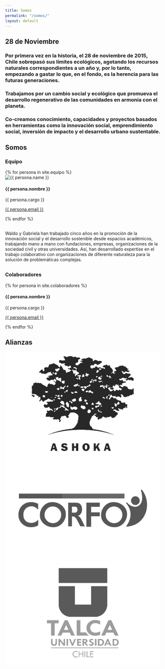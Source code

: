 ```yaml
---
title: Somos
permalink: "/somos/"
layout: default
---
```


<section id="why2811">
  <section class="container">
    <div class="row">
      <div class="col-xs-8 col-xs-offset-1">
        <h2 class="title">28 de Noviembre</h2>
        <h3>Por primera vez en la historia, el 28 de noviembre de 2015, Chile <span>sobrepasó sus límites ecológicos</span>, agotando los recursos naturales correspondientes a un año y, por lo tanto, empezando a gastar lo que, en el fondo, es la herencia para las futuras generaciones. </h3>
      </div>
    </div>
  </section>

  <section class="container">
    <div class="row">
      <div class="col-xs-8 col-xs-offset-1">
        <div class="line"></div>
        <h3>Trabajamos por un cambio social y ecológico que promueva el desarrollo regenerativo de las comunidades en armonía con el planeta.</h3>
      </div>
    </div>
    <div class="row">
      <div class="col-xs-10 col-xs-offset-1">
        <div class="line"></div>
        <h3>Co-creamos conocimiento, capacidades y proyectos basados en herramientas como la innovación social, emprendimiento social, inversión de impacto y el desarrollo urbano sustentable.</h3>
      </div>
    </div>
  </section>
</section>


<section class="container" id="somos">
  <div class="row">
    <div class="col-xs-offset-1 col-xs-10">
      <div class="row">
        <div class="col-xs-8">
          <h2 class="title">Somos</h2>
          <h3>Equipo</h3>
        </div>
      </div>
      <div class="row">
        {% for persona in site.equipo %}
        <div class="col-xs-6 col-sm-4 col-md-3">
          <img class="img-responsive" src="{{ persona.foto }}" alt="{{ persona.name }}"/>
          <h4>{{ persona.nombre }}</h4>
          <p>{{ persona.cargo }}</p>
          <p><a href="mailto:{{ persona.email }}"> {{ persona.email }} </a></p>
        </div>
        {% endfor %}
      </div>
      <div class="row">
        <div class="col-xs-8">
           <p style="margin:30px 0px;">
            Waldo y Gabriela han trabajado cinco años en la promoción de la innovación social y el desarrollo sostenible desde espacios académicos, trabajando mano a mano con fundaciones, empresas, organizaciones de la sociedad civil y otras universidades. Así, han desarrollado expertise en el trabajo colaborativo con organizaciones de diferente naturaleza para la solución de problemáticas complejas.
          </p>
<div class="line"></div>
        </div>
      </div>
    </div>
  </div>

  <div class="row">
    <div class="col-xs-offset-1 col-xs-10">
      <div class="row">
        <div class="col-xs-8">
          <h3>Colaboradores</h3>
        </div>
      </div>
      <div class="row">
        {% for persona in site.colaboradores %}
        <div class="col-xs-4 col-sm-3 col-md-3">
          <h4>{{ persona.nombre }}</h4>
          <p>{{ persona.cargo }}</p>
          <p><a href="mailto:{{ persona.email }}"> {{ persona.email }} </a></p>
        </div>
        {% endfor %}
      </div>
    </div>
  </div>
</section>

<section class="container" id="alianzas">
  <div class="col-xs-10 col-xs-offset-1">
    <div class="row">
      <div class="col-xs-8">
        <h2 class="title">Alianzas</h2>
      </div>
    </div>
    <div class="row">
      <div class="col-xs-6 col-sm-4 col-md-3 col-xs-offset-1">
        <a href=""><img class="img-responsive" src="/assets/images/logos/ashoka.png" /></a>
      </div>
      <div class="col-xs-6 col-sm-4 col-md-3">
        <a href=""><img class="img-responsive" src="/assets/images/logos/corfo.png" /></a>
      </div>
      <div class="col-xs-6 col-sm-4 col-md-3">
        <a href=""><img class="img-responsive" src="/assets/images/logos/utalca.png" /></a>
      </div>
    </div>
  </div>
</section>
